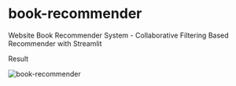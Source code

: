 # book-recommender

Website Book Recommender System - Collaborative Filtering Based Recommender with Streamlit

Result

![book-recommender]({https://raw.githubusercontent.com/khuzaemah/book-recommender/main/image/book-recommender.png})
